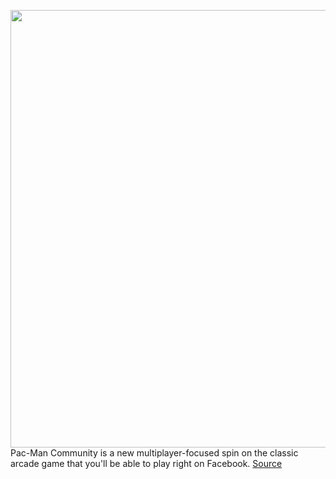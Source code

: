 <img src='https://cdn.vox-cdn.com/thumbor/7U9zIkgmkYIu7Yz3U4P3s-A_7sY=/0x0:1974x1426/1200x800/filters:focal(822x307:1136x621)/cdn.vox-cdn.com/uploads/chorus_image/image/70235759/MazeCreator1.0.jpg' width='700px' /><br/>
Pac-Man Community is a new multiplayer-focused spin on the classic arcade game that you'll be able to play right on Facebook.
<a href='https://www.theverge.com/2021/12/6/22815006/pac-man-community-multiplayer-facebook-gaming-livestream-meta'> Source <a/>
